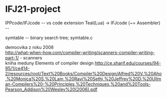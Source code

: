 # IFJ21-project

IPPcode/IFJcode -- vs code extension
Teal(Lua) -> IFJcode (~= Assembler) -- 

symtable -- binary search tree; symtable.c  

democvika z roku 2008  
http://what-when-how.com/compiler-writing/scanners-compiler-writing-part-1/ - scanners  
kniha meduny Elements of compiler design 
http://ce.sharif.edu/courses/94-95/1/ce414-2/resources/root/Text%20Books/Compiler%20Design/Alfred%20V.%20Aho,%20Monica%20S.%20Lam,%20Ravi%20Sethi,%20Jeffrey%20D.%20Ullman-Compilers%20-%20Principles,%20Techniques,%20and%20Tools-Pearson_Addison%20Wesley%20(2006).pdf  
